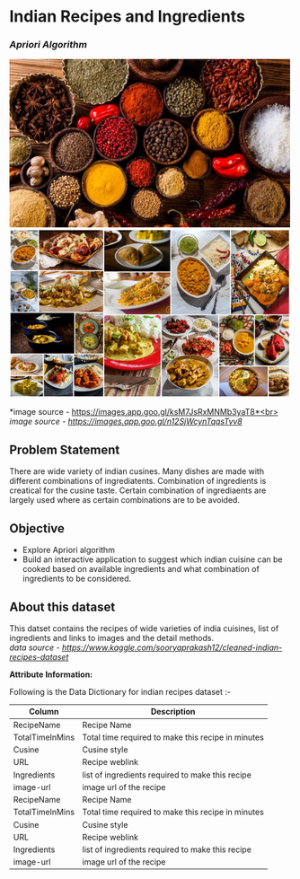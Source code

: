 # **Indian Recipes and Ingredients**
### *Apriori Algorithm*

<img src="https://github.com/sanketpadwal/GCDAI_INSAID_JAN20/blob/main/Algorithms/Apriori/spice_625x350_51471090241.jpg?raw=true" width="500" height="300" /><img src="https://github.com/sanketpadwal/GCDAI_INSAID_JAN20/blob/main/Algorithms/Apriori/assortment-indian-cusine-collage-traditional-foods-arranged-as-cuisine-214330276.jpg?raw=true" width="500" height="300" />


*image source - https://images.app.goo.gl/ksM7JsRxMNMb3yaT8*<br>
*image source - https://images.app.goo.gl/n12SjWcynTqqsTvv8*


## Problem Statement
There are wide variety of indian cusines. Many dishes are made with different combinations of ingrediatents. Combination of ingredients is creatical for the cusine taste. Certain combination of ingrediaents are largely used where as certain combinations are to be avoided.   


## Objective
 - Explore Apriori algorithm
 - Build an interactive application to suggest which indian cuisine can be cooked based on available ingredients and what combination of ingredients to be considered.


## About this dataset
This datset contains the recipes of wide varieties of india cuisines, list of ingredients and links to images and the detail methods.<br>
*data source - https://www.kaggle.com/sooryaprakash12/cleaned-indian-recipes-dataset*

**Attribute Information:**

Following is the Data Dictionary for indian recipes dataset :- <br>

| Column  | Description |
| ------------- | ------------- |
| RecipeName  | Recipe Name  |
| TotalTimeInMins  | Total time required to make this recipe in minutes  |
| Cusine  | Cusine style  |
| URL  | Recipe weblink  |
| Ingredients  | list of ingredients required to make this recipe  |
| image-url  | image url of the recipe |
|RecipeName|Recipe Name|
|TotalTimeInMins|Total time required to make this recipe in minutes|
|Cusine|Cusine style|
|URL|Recipe weblink|
|Ingredients|list of ingredients required to make this recipe|
|image-url|image url of the recipe|


